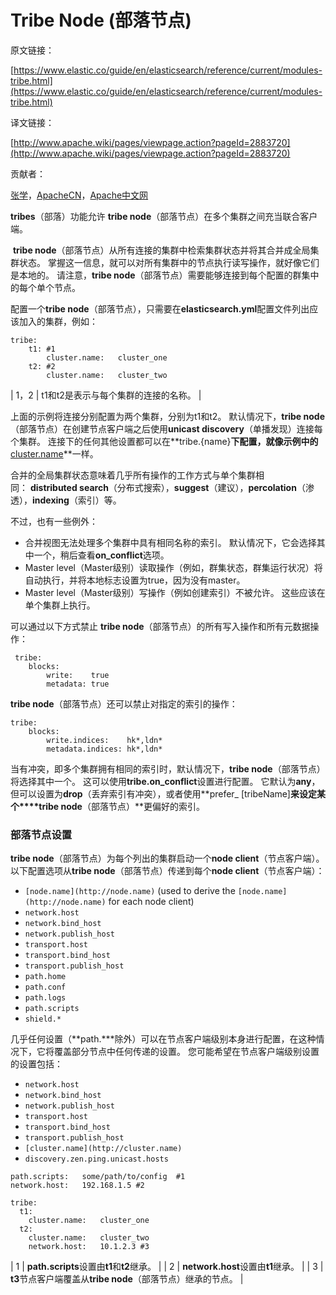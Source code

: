 # Tribe Node (部落节点)

原文链接：

[https://www.elastic.co/guide/en/elasticsearch/reference/current/modules-tribe.html](https://www.elastic.co/guide/en/elasticsearch/reference/current/modules-tribe.html)

译文链接：

[http://www.apache.wiki/pages/viewpage.action?pageId=2883720](http://www.apache.wiki/pages/viewpage.action?pageId=2883720)

贡献者：

[张学](/display/~zhangxue)，[ApacheCN](/display/~apachecn)，[Apache中文网](/display/~apachechina)

**tribes**（部落）功能允许 **tribe node**（部落节点）在多个集群之间充当联合客户端。

 **tribe node**（部落节点）从所有连接的集群中检索集群状态并将其合并成全局集群状态。 掌握这一信息，就可以对所有集群中的节点执行读写操作，就好像它们是本地的。 请注意，**tribe node**（部落节点）需要能够连接到每个配置的群集中的每个单个节点。

配置一个**tribe node**（部落节点），只需要在**elasticsearch.yml**配置文件列出应该加入的集群，例如：

```
tribe:
    t1: #1
        cluster.name:   cluster_one
    t2: #2
        cluster.name:   cluster_two
```

| 1，2 | t1和t2是表示与每个集群的连接的名称。 |

上面的示例将连接分别配置为两个集群，分别为t1和t2。 默认情况下，**tribe node**（部落节点）在创建节点客户端之后使用**unicast discovery**（单播发现）连接每个集群。 连接下的任何其他设置都可以在**tribe.{name}**下配置，就像示例中的**[cluster.name](http://cluster.name)**一样。

合并的全局集群状态意味着几乎所有操作的工作方式与单个集群相同： **distributed search**（分布式搜索），**suggest**（建议），**percolation**（渗透），**indexing**（索引）等。

不过，也有一些例外：

*   合并视图无法处理多个集群中具有相同名称的索引。 默认情况下，它会选择其中一个，稍后查看**on_conflict**选项。
*   Master level（Master级别）读取操作（例如，群集状态，群集运行状况）将自动执行，并将本地标志设置为true，因为没有master。
*   Master level（Master级别）写操作（例如创建索引）不被允许。 这些应该在单个集群上执行。

可以通过以下方式禁止 **tribe node**（部落节点）的所有写入操作和所有元数据操作：

```
 tribe:
    blocks:
        write:    true
        metadata: true
```

**tribe node**（部落节点）还可以禁止对指定的索引的操作：

```
tribe:
    blocks:
        write.indices:    hk*,ldn*
        metadata.indices: hk*,ldn*
```

当有冲突，即多个集群拥有相同的索引时，默认情况下，**tribe node**（部落节点）将选择其中一个。 这可以使用**tribe.on_conflict**设置进行配置。 它默认为**any**，但可以设置为**drop**（丢弃索引有冲突），或者使用**prefer_ [tribeName]**来设定某个****tribe node**（部落节点）**更偏好的索引。

### 部落节点设置

**tribe node**（部落节点）为每个列出的集群启动一个**node client**（节点客户端）。 以下配置选项从**tribe node**（部落节点）传递到每个**node client**（节点客户端）：

*   `[node.name](http://node.name)` (used to derive the `[node.name](http://node.name)` for each node client)
*   `network.host`
*   `network.bind_host`
*   `network.publish_host`
*   `transport.host`
*   `transport.bind_host`
*   `transport.publish_host`
*   `path.home`
*   `path.conf`
*   `path.logs`
*   `path.scripts`
*   `shield.*`

几乎任何设置（**path.***除外）可以在节点客户端级别本身进行配置，在这种情况下，它将覆盖部分节点中任何传递的设置。 您可能希望在节点客户端级别设置的设置包括：

*   `network.host`
*   `network.bind_host`
*   `network.publish_host`
*   `transport.host`
*   `transport.bind_host`
*   `transport.publish_host`
*   `[cluster.name](http://cluster.name)`
*   `discovery.zen.ping.unicast.hosts`

```
path.scripts:   some/path/to/config  #1
network.host:   192.168.1.5 #2

tribe:
  t1:
    cluster.name:   cluster_one
  t2:
    cluster.name:   cluster_two
    network.host:   10.1.2.3 #3
```

| 1 | **path.scripts**设置由**t1**和**t2**继承。 |
| 2 | **network.host**设置由**t1**继承。 |
| 3 | **t3**节点客户端覆盖从**tribe node**（部落节点）继承的节点。 |